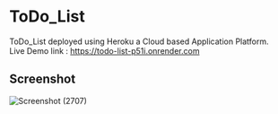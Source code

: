 # ToDo_List
ToDo_List deployed using Heroku a Cloud based Application Platform.<br>
Live Demo link : https://todo-list-p51i.onrender.com

## Screenshot
![Screenshot (2707)](https://user-images.githubusercontent.com/103516250/215324109-f2245f93-98f0-437a-8238-1e2c092caf98.png)
